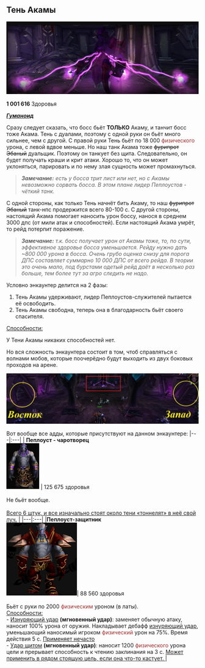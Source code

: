 ## Тень Акамы ##

![Ten](/img/Ten'Akami1.png)  

**1 001 616** Здоровья

<em><u><b>Гуманоид</b></u></em>

Сразу следует сказать, что босс бьёт **ТОЛЬКО** Акаму, и танчит босс тоже Акама. Тень с дуалами, поэтому с одной руки он бьёт много сильнее, чем с другой. С правой руки Тень бьёт по 18 000 <span style = "color:brown"> физического </span> урона, с левой вдвое меньше. Но наш танк Акама тоже ~~фурипрот Эбаный~~ дуальщик. Поэтому он танкует без щита. Следовательно, он будет получать краши и крит атаки. Хорошо то, что он может уклоняться, парировать и по нему злая сущность может промахнуться.

> ***Замечание:** есть у босса трит лист или нет, но с Акамы невозможно сорвать босса. В этом плане лидер Пеплоустов - чёткий танк.*

С одной стороны, как только Тень начнёт бить Акаму, то наш ~~фурипрот Эбаный~~ танк-нпс продержится всего 80-100 с. С другой стороны, настоящий Акама помогает наносить урон боссу, нанося в среднем 3000 дпс (от мили атак и способностей). Если настоящий Акама умрёт, то рейд потерпит поражение. 

>***Замечание:** т.к. босс получает урон от Акамы тоже, то, по сути, эффективное здоровье босса уменьшается. Рейду нужно дать ~800 000 урона в босса. Очень грубо оценка снизу для порога ДПС составляет суммарно 10 000 ДПС от всего рейда. В теории это очень мало, под бурстами одетый рейд даёт в несколько раз больше, тем более тут за агро следить не надо.*

Условно энкаунтер делится на 2 фазы: 

1. Тень Акамы удерживают, лидер Пеплоустов-служителей пытается её освободить.
2. Тень Акамы свободна, теперь она в благодарность бьёт своего спасителя.

<u>Способности:</u>

У Тени Акамы никаких способностей нет. 

Но вся сложность энкаунтера состоит в том, чтоб справляться с волнами мобов, которые поочерёдно будут выходить из двух боковых проходов на арене. 

![Teni](/img/Ten'Akami2.jpg)  

Вот вообще все адды, которые присутствуют на данном энкаунтере:
|---|:---|
| **Пеплоуст - чаротворец** <br/> ![add1](/img/Ten'Akami_add1.png) | 125 675 здоровья  <br/><br/> Не бьёт вообще. <br/><br/> <u>Всего 6 штук, и все изначально стоят около тени «тоннелят» в неё свой луч.</u> |
|---|:---|
|**Пеплоуст-защитник** <br/> ![add2](/img/Ten'Akami_add2.png)| 88 560 здоровья <br/><br/> Бьёт с руки по 2000 <span style = "color:brown"> физическим </span> уроном (в латы). <br/> <u>Способности:</u> <br/> - [Изнуряющий удар](https://ru.tbc.wowhead.com/spell=41178) **(мгновенный удар)**: заменяет обычную атаку, наносит 100% урона от оружия. Накладывает дебафф [изнуряющий удар](https://ru.tbc.wowhead.com/spell=41179), уменьшающий наносимый игроком <span style = "color:brown"> физический </span> урон на 75%. Время действия 5 с. <u> Применяет нечасто </u> <br/> - [Удар щитом](https://ru.tbc.wowhead.com/spell=41180) **(мгновенный удар)**: наносит 1200 <span style = "color:brown"> физического </span> урона цели и прерывает способность к чтению заклинания на 3 с. <u> Может применить в рядом стоящую цель, если она что-то кастует. </u> |



<script>var whTooltips = {colorLinks: false, iconizeLinks: true, renameLinks: true};</script>
<script src="https://wow.zamimg.com/widgets/power.js"></script>

